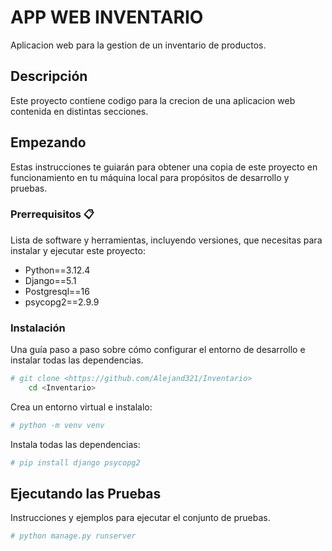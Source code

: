 # APP WEB INVENTARIO

Aplicacion web para la gestion de un inventario de productos.

## Descripción

Este proyecto contiene codigo para la crecion de una aplicacion web contenida en distintas secciones.


## Empezando 

Estas instrucciones te guiarán para obtener una copia de este proyecto en funcionamiento en tu máquina local para propósitos de desarrollo y pruebas.

### Prerrequisitos 📋

Lista de software y herramientas, incluyendo versiones, que necesitas para instalar y ejecutar este proyecto:

- Python==3.12.4
- Django==5.1
- Postgresql==16
- psycopg2==2.9.9
  

### Instalación 

Una guía paso a paso sobre cómo configurar el entorno de desarrollo e instalar todas las dependencias.

```bash
# git clone <https://github.com/Alejand321/Inventario>
    cd <Inventario>
```

Crea un entorno virtual e instalalo:

```bash
# python -m venv venv
```
Instala todas las dependencias:

```bash
# pip install django psycopg2
```

## Ejecutando las Pruebas 

Instrucciones y ejemplos para ejecutar el conjunto de pruebas.

```bash
# python manage.py runserver
```


